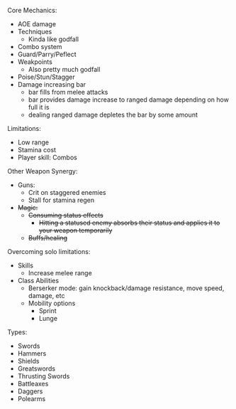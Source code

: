 Core Mechanics:
- AOE damage
- Techniques
	- Kinda like godfall
- Combo system
- Guard/Parry/Peflect
- Weakpoints
	- Also pretty much godfall
- Poise/Stun/Stagger
- Damage increasing bar
	- bar fills from melee attacks
	- bar provides damage increase to ranged damage depending on how full it is
	- dealing ranged damage depletes the bar by some amount

Limitations:
- Low range
- Stamina cost
- Player skill: Combos

Other Weapon Synergy:
- Guns:
	- Crit on staggered enemies
	- Stall for stamina regen
- ~~Magic:~~
	- ~~Consuming status effects~~
		- ~~Hitting a statused enemy absorbs their status and applies it to your weapon temporarily~~
	- ~~Buffs/healing~~

Overcoming solo limitations:
- Skills
	- Increase melee range
- Class Abilities
	- Berserker mode: gain knockback/damage resistance, move speed, damage, etc
	- Mobility options
		- Sprint
		- Lunge

Types:
- Swords
- Hammers
- Shields
- Greatswords
- Thrusting Swords
- Battleaxes
- Daggers
- Polearms
